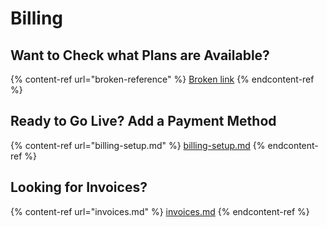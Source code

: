 # Billing

## Want to Check what Plans are Available?

{% content-ref url="broken-reference" %}
[Broken link](broken-reference)
{% endcontent-ref %}

## Ready to Go Live? Add a Payment Method

{% content-ref url="billing-setup.md" %}
[billing-setup.md](billing-setup.md)
{% endcontent-ref %}

## Looking for Invoices?

{% content-ref url="invoices.md" %}
[invoices.md](invoices.md)
{% endcontent-ref %}
